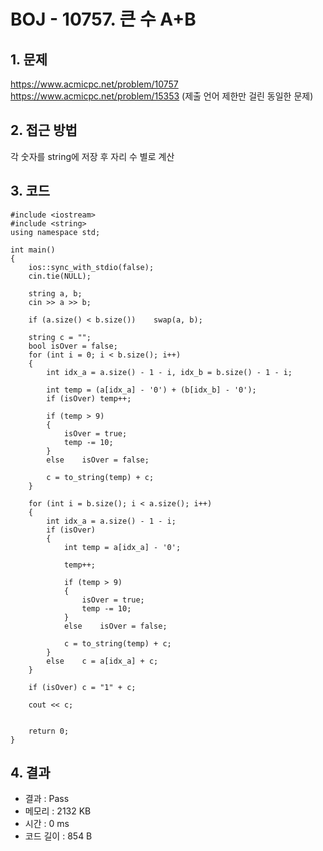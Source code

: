 # BOJ - 10757. 큰 수 A+B

## 1. 문제  
https://www.acmicpc.net/problem/10757
https://www.acmicpc.net/problem/15353 (제출 언어 제한만 걸린 동일한 문제)
## 2. 접근 방법  
각 숫자를 string에 저장 후 자리 수 별로 계산
## 3. 코드  
```
#include <iostream>
#include <string>
using namespace std;

int main()
{
	ios::sync_with_stdio(false);
	cin.tie(NULL);

	string a, b;
	cin >> a >> b;

	if (a.size() < b.size())	swap(a, b);

	string c = "";
	bool isOver = false;
	for (int i = 0; i < b.size(); i++)
	{
		int idx_a = a.size() - 1 - i, idx_b = b.size() - 1 - i;

		int temp = (a[idx_a] - '0') + (b[idx_b] - '0');
		if (isOver) temp++;

		if (temp > 9)
		{
			isOver = true;
			temp -= 10;
		}
		else	isOver = false;
		
		c = to_string(temp) + c;
	}

	for (int i = b.size(); i < a.size(); i++)
	{
		int idx_a = a.size() - 1 - i;
		if (isOver)
		{
			int temp = a[idx_a] - '0';

			temp++;

			if (temp > 9)
			{
				isOver = true;
				temp -= 10;
			}
			else	isOver = false;

			c = to_string(temp) + c;
		}
		else	c = a[idx_a] + c;
	}

	if (isOver) c = "1" + c;

	cout << c;
	

	return 0;
}
```
## 4. 결과
- 결과 : Pass
- 메모리 : 2132 KB
- 시간 : 0 ms
- 코드 길이 : 854 B